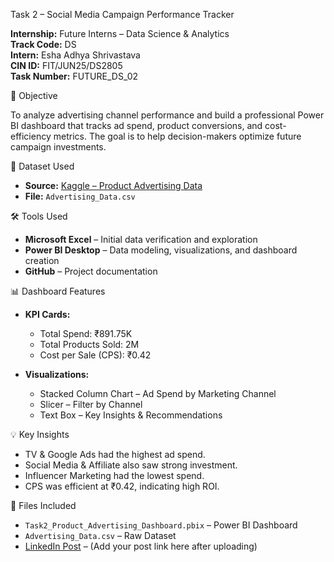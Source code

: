 Task 2 – Social Media Campaign Performance Tracker

**Internship:** Future Interns – Data Science & Analytics  
**Track Code:** DS  
**Intern:** Esha Adhya Shrivastava  
**CIN ID:** FIT/JUN25/DS2805  
**Task Number:** FUTURE_DS_02  

🎯 Objective

To analyze advertising channel performance and build a professional Power BI dashboard that tracks ad spend, product conversions, and cost-efficiency metrics. The goal is to help decision-makers optimize future campaign investments.

📁 Dataset Used

- **Source:** [Kaggle – Product Advertising Data](https://www.kaggle.com/datasets/singhnavjot2062001/product-advertising-data)
- **File:** `Advertising_Data.csv`

🛠️ Tools Used

- **Microsoft Excel** – Initial data verification and exploration  
- **Power BI Desktop** – Data modeling, visualizations, and dashboard creation  
- **GitHub** – Project documentation  

📊 Dashboard Features

- **KPI Cards:**  
  - Total Spend: ₹891.75K  
  - Total Products Sold: 2M  
  - Cost per Sale (CPS): ₹0.42  

- **Visualizations:**  
  - Stacked Column Chart – Ad Spend by Marketing Channel  
  - Slicer – Filter by Channel  
  - Text Box – Key Insights & Recommendations  

💡 Key Insights

- TV & Google Ads had the highest ad spend.  
- Social Media & Affiliate also saw strong investment.  
- Influencer Marketing had the lowest spend.  
- CPS was efficient at ₹0.42, indicating high ROI.

📂 Files Included

- `Task2_Product_Advertising_Dashboard.pbix` – Power BI Dashboard  
- `Advertising_Data.csv` – Raw Dataset  
- [LinkedIn Post](#) – (Add your post link here after uploading)

